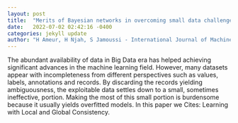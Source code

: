 ```yaml
---
layout: post
title:  "Merits of Bayesian networks in overcoming small data challenges: a meta-model for handling missing data"
date:   2022-07-02 02:42:16 -0400
categories: jekyll update
author: "H Ameur, H Njah, S Jamoussi - International Journal of Machine Learning and , 2022"
---
```

The abundant availability of data in Big Data era has helped achieving significant advances in the machine learning field. However, many datasets appear with incompleteness from different perspectives such as values, labels, annotations and records. By discarding the records yielding ambiguousness, the exploitable data settles down to a small, sometimes ineffective, portion. Making the most of this small portion is burdensome because it usually yields overfitted models. In this paper we 
Cites: Learning with Local and Global Consistency.
